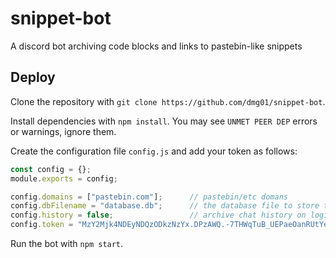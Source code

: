# snippet-bot
A discord bot archiving code blocks and links to pastebin-like snippets

## Deploy

Clone the repository with `git clone https://github.com/dmg01/snippet-bot`.

Install dependencies with `npm install`. You may see `UNMET PEER DEP` errors or warnings, ignore them.

Create the configuration file `config.js` and add your token as follows:
```javascript
const config = {};
module.exports = config;

config.domains = ["pastebin.com"];      // pastebin/etc domans
config.dbFilename = "database.db";      // the database file to store the collection
config.history = false;                 // archive chat history on login
config.token = "MzY2Mjk4NDEyNDQzODkzNzYx.DPzAWQ.-7THWqTuB_UEPaeOanRUtYejhdI";   // discord login token
```

Run the bot with `npm start`.
